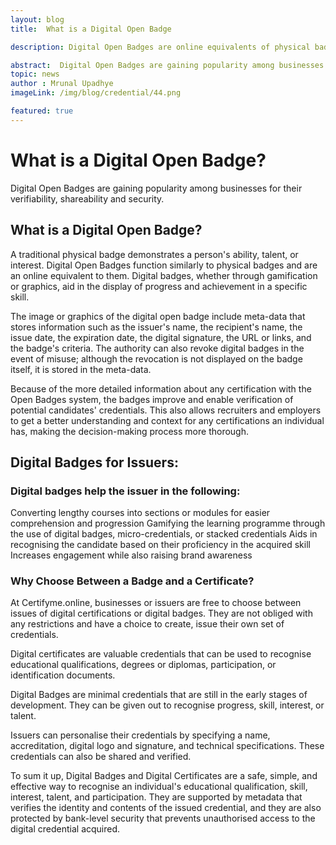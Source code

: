```yaml
---
layout: blog
title:  What is a Digital Open Badge

description: Digital Open Badges are online equivalents of physical badges that demonstrate progress and achievement in specific skills, with verifiable metadata.

abstract:  Digital Open Badges are gaining popularity among businesses for their verifiability, shareability and security.
topic: news
author : Mrunal Upadhye
imageLink: /img/blog/credential/44.png

featured: true
---
```


# What is a Digital Open Badge?

Digital Open Badges are gaining popularity among businesses for their verifiability, shareability and security.

## What is a Digital Open Badge?

A traditional physical badge demonstrates a person's ability, talent, or interest. Digital Open Badges function similarly to physical badges and are an online equivalent to them. Digital badges, whether through gamification or graphics, aid in the display of progress and achievement in a specific skill.

The image or graphics of the digital open badge include meta-data that stores information such as the issuer's name, the recipient's name, the issue date, the expiration date, the digital signature, the URL or links, and the badge's criteria. The authority can also revoke digital badges in the event of misuse; although the revocation is not displayed on the badge itself, it is stored in the meta-data.

Because of the more detailed information about any certification with the Open Badges system, the badges improve and enable verification of potential candidates' credentials. This also allows recruiters and employers to get a better understanding and context for any certifications an individual has, making the decision-making process more thorough.

## Digital Badges for Issuers:

### Digital badges help the issuer in the following:

Converting lengthy courses into sections or modules for easier comprehension and progression
Gamifying the learning programme through the use of digital badges, micro-credentials, or stacked credentials
Aids in recognising the candidate based on their proficiency in the acquired skill
Increases engagement while also raising brand awareness

### Why Choose Between a Badge and a Certificate?

At Certifyme.online, businesses or issuers are free to choose between issues of digital certifications or digital badges. They are not obliged with any restrictions and have a choice to create, issue their own set of credentials.

Digital certificates are valuable credentials that can be used to recognise educational qualifications, degrees or diplomas, participation, or identification documents.

Digital Badges are minimal credentials that are still in the early stages of development. They can be given out to recognise progress, skill, interest, or talent.

Issuers can personalise their credentials by specifying a name, accreditation, digital logo and signature, and technical specifications. These credentials can also be shared and verified.

To sum it up, Digital Badges and Digital Certificates are a safe, simple, and effective way to recognise an individual's educational qualification, skill, interest, talent, and participation. They are supported by metadata that verifies the identity and contents of the issued credential, and they are also protected by bank-level security that prevents unauthorised access to the digital credential acquired.



